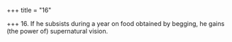 +++
title = "16"

+++
16. If he subsists during a year on food obtained by begging, he gains (the power of) supernatural vision.
